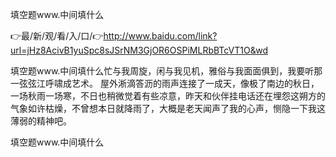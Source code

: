 填空题www.中间填什么

👉最/新/观/看/入/口/👉http://www.baidu.com/link?url=jHz8AcivB1yuSpc8sJSrNM3GjOR6OSPiMLRbBTcVT1O&wd

填空题www.中间填什么忙与我周旋，闲与我见机，雅俗与我面面俱到，我要听那一弦弦江呼啸成艺术。
	屋外淅滴答沥的雨声连接了一成天，像极了南边的秋日，一场秋雨一场寒，不日也稍微觉着有些凉意，昨天和伙伴挂电话还在埋怨这朔方的气象如许枯燥，不曾想本日就降雨了，大概是老天闻声了我的心声，恻隐一下我这薄弱的精神吧。


填空题www.中间填什么
